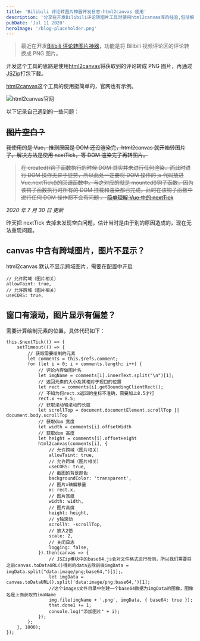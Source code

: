 ```yaml
---
title: 'Bilibili 评论转图片神器开发日志-html2canvas 使用'
description: '分享在开发Bilibili评论转图片工具时使用html2canvas库的经验,包括解决跨域图片和窗口滚动问题。'
pubDate: 'Jul 11 2020'
heroImage: '/blog-placeholder.png'
---
```


> 最近在开发[Bilibili 评论转图片神器](tool.mightyherox.me)，功能是将 Bilibili 视频评论区的评论转换成 PNG 图片。

开发这个工具的思路是使用[html2canvas](https://html2canvas.hertzen.com/)将获取到的评论转成 PNG 图片，再通过[JSZip](https://stuk.github.io/jszip/)打包下载。

[html2canvas](https://html2canvas.hertzen.com/)这个工具的使用挺简单的，官网也有示例。

![html2canvas官网](https://i.loli.net/2020/07/11/pc68nZG7IYkA4Qt.png)

以下记录自己遇到的一些问题：

## ~~图片空白？~~

~~我使用的是 Vue，推测原因是 DOM 还没渲染完，html2canvas 就开始转图片了。解决方法是使用 nextTick，等 DOM 渲染完了再转图片。~~

> ~~在 created()钩子函数执行的时候 DOM 其实并未进行任何渲染，而此时进行 DOM 操作无异于徒劳，所以此处一定要将 DOM 操作的 js 代码放进 Vue.nextTick()的回调函数中。与之对应的就是 mounted()钩子函数，因为该钩子函数执行时所有的 DOM 挂载和渲染都已完成，此时在该钩子函数中进行任何 DOM 操作都不会有问题 。
> [简单理解 Vue 中的 nextTick](https://juejin.im/post/5a6fdb846fb9a01cc0268618)~~

_2020 年 7 月 30 日 更新_

昨天把 nextTick 去掉未发现空白问题，估计当时是由于别的原因造成的，现在无法重现问题。

## canvas 中含有跨域图片，图片不显示？

html2canvas 默认不显示跨域图片，需要在配置中开启

```
// 允许跨域（图片相关）
allowTaint: true,
// 允许跨域（图片相关）
useCORS: true,
```

## 窗口有滚动，图片显示有偏差？

需要计算绘制元素的位置，具体代码如下：

```
this.$nextTick(() => {
    setTimeout(() => {
        // 获取需要绘制的元素
        let comments = this.$refs.comment;
        for (let i = 0; i < comments.length; i++) {
            // 评论内容做图片名
            let imgName = comments[i].innerText.split("\n")[1];
            // 返回元素的大小及其相对于视口的位置
            let rect = comments[i].getBoundingClientRect();
            // 不知为何rect.x返回的坐标不准确，需要加上8.5才行
            rect.x += 8.5;
            // 获取滚动轴滚动的长度
            let scrollTop = document.documentElement.scrollTop || document.body.scrollTop
            // 获取dom 宽度
            let width = comments[i].offsetWidth
            // 获取dom 高度
            let height = comments[i].offsetHeight
            html2canvas(comments[i], {
                // 允许跨域（图片相关）
                allowTaint: true,
                // 允许跨域（图片相关）
                useCORS: true,
                // 截图的背景颜色
                backgroundColor: 'transparent',
                // 图片x轴偏移量
                x: rect.x,
                // 图片宽度
                width: width,
                // 图片高度
                height: height,
                // y轴滚动
                scrollY: -scrollTop,
                // 放大2倍
                scale: 2,
                // 关闭日志
                logging: false,
            }).then(canvas => {
                // JSZip模块中的base64.js会对文件格式进行检测，所以我们需要将之前canvas.toDataURL()得到的data去除前缀imgData = imgData.split("data:image/png;base64,")[1];。
                let imgData = canvas.toDataURL().split('data:image/png;base64,')[1];
                //这个images文件目录中创建一个base64数据为imgData的图像，图像名是上面获取的imaName
                img.file(imgName + '.png', imgData, { base64: true });
                that.done1 += 1;
                console.log("添加图片" + i);
            });
        };
    }, 1000);
});
```
